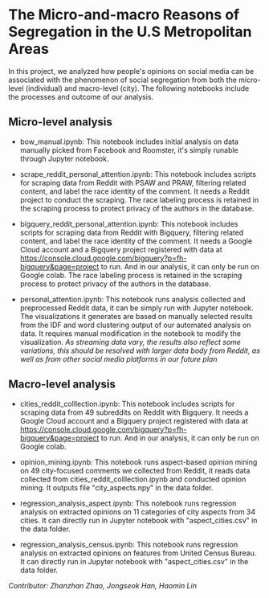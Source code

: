 # The Micro-and-macro Reasons of Segregation in the U.S Metropolitan Areas

In this project, we analyzed how people's opinions on social media can be associated with the phenomenon of social segregation from both the micro-level (individual) and macro-level (city). The following notebooks include the processes and outcome of our analysis.

## Micro-level analysis

- bow_manual.ipynb: This notebook includes initial analysis on data manually picked from Facebook and Roomster, it's simply runable through Jupyter notebook.

- scrape_reddit_personal_attention.ipynb: This notebook includes scripts for scraping data from Reddit with PSAW and PRAW, filtering related content, and label the race identity of the comment. It needs a Reddit project to conduct the scraping. The race labeling process is retained in the scraping process to protect privacy of the authors in the database.

- bigquery_reddit_personal_attention.ipynb: This notebook includes scripts for scraping data from Reddit with Bigquery, filtering related content, and label the race identity of the comment. It needs a Google Cloud account and a Bigquery project registered with data at https://console.cloud.google.com/bigquery?p=fh-bigquery&page=project to run. And in our analysis, it can only be run on Google colab. The race labeling process is retained in the scraping process to protect privacy of the authors in the database.

- personal_attention.ipynb: This notebook runs analysis collected and preprocessed Reddit data, it can be simply run with Jupyter notebook. The visualizations it generates are based on manually selected results from the IDF and word clustering output of our automated analysis on data. It requires manual modification in the notebook to modify the visualization. *As streaming data vary, the results also reflect some variations, this should be resolved with larger data body from Reddit, as well as from other social media platforms in our future plan*

## Macro-level analysis

- cities_reddit_colllection.ipynb: This notebook includes scripts for scraping data from 49 subreddits on Reddit with Bigquery. It needs a Google Cloud account and a Bigquery project registered with data at https://console.cloud.google.com/bigquery?p=fh-bigquery&page=project to run. And in our analysis, it can only be run on Google colab. 

- opinion_mining.ipynb: This notebook runs aspect-based opinion mining on 49 city-focused comments we collected from Reddit, it reads data collected from cities_reddit_colllection.ipynb and conducted opinion mining. It outputs file "city_aspects.npy" in the data folder.

- regression_analysis_aspect.ipynb: This notebook runs regression analysis on extracted opinions on 11 categories of city aspects from 34 cities. It can directly run in Jupyter notebook with "aspect_cities.csv" in the data folder.

- regression_analysis_census.ipynb: This notebook runs regression analysis on extracted opinions on features from United Census Bureau. It can directly run in Jupyter notebook with "aspect_cities.csv" in the data folder.

*Contributor: Zhanzhan Zhao, Jongseok Han, Haomin Lin* 


